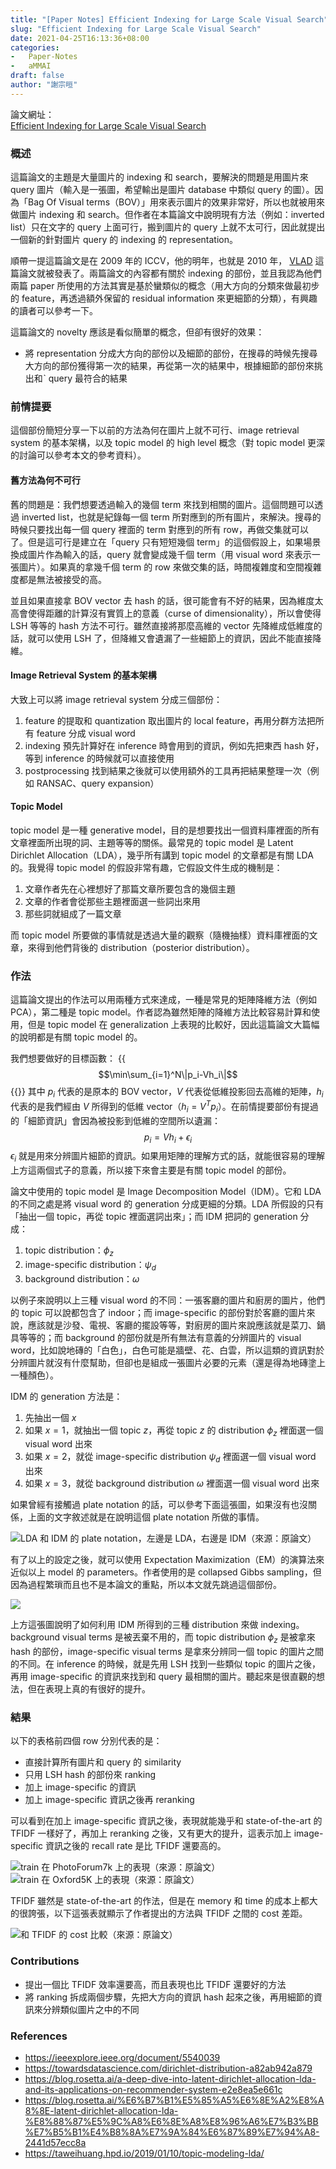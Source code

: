 ```yaml
---
title: "[Paper Notes] Efficient Indexing for Large Scale Visual Search"
slug: "Efficient Indexing for Large Scale Visual Search"
date: 2021-04-25T16:13:36+08:00
categories:
-   Paper-Notes
-   aMMAI
draft: false
author: "謝宗晅"
---
```


論文網址：\
[Efficient Indexing for Large Scale Visual Search](https://ieeexplore.ieee.org/document/5459354)

### 概述

這篇論文的主題是大量圖片的 indexing 和 search，要解決的問題是用圖片來 query 圖片（輸入是一張圖，希望輸出是圖片 database 中類似 query 的圖）。因為「Bag Of Visual terms（BOV）」用來表示圖片的效果非常好，所以也就被用來做圖片 indexing 和 search。但作者在本篇論文中說明現有方法（例如：inverted list）只在文字的 query 上面可行，搬到圖片的 query 上就不太可行，因此就提出一個新的針對圖片 query 的 indexing 的 representation。

順帶一提這篇論文是在 2009 年的 ICCV，他的明年，也就是 2010 年， [VLAD](https://ieeexplore.ieee.org/document/5540039) 這篇論文就被發表了。兩篇論文的內容都有關於 indexing 的部份，並且我認為他們兩篇 paper 所使用的方法其實是基於蠻類似的概念（用大方向的分類來做最初步的 feature，再透過額外保留的 residual information 來更細節的分類），有興趣的讀者可以參考一下。

這篇論文的 novelty 應該是看似簡單的概念，但卻有很好的效果：
* 將 representation 分成大方向的部份以及細節的部份，在搜尋的時候先搜尋大方向的部份獲得第一次的結果，再從第一次的結果中，根據細節的部份來挑出和ˋ query 最符合的結果

### 前情提要

這個部份簡短分享一下以前的方法為何在圖片上就不可行、image retrieval system 的基本架構，以及 topic model 的 high level 概念（對 topic model 更深的討論可以參考本文的參考資料）。

#### 舊方法為何不可行

舊的問題是：我們想要透過輸入的幾個 term 來找到相關的圖片。這個問題可以透過 inverted list，也就是紀錄每一個 term 所對應到的所有圖片，來解決。搜尋的時候只要找出每一個 query 裡面的 term 對應到的所有 row，再做交集就可以了。但是這可行是建立在「query 只有短短幾個 term」的這個假設上，如果場景換成圖片作為輸入的話，query 就會變成幾千個 term（用 visual word 來表示一張圖片）。如果真的拿幾千個 term 的 row 來做交集的話，時間複雜度和空間複雜度都是無法被接受的高。

並且如果直接拿 BOV vector 去 hash 的話，很可能會有不好的結果，因為維度太高會使得距離的計算沒有實質上的意義（curse of dimensionality），所以會使得 LSH 等等的 hash 方法不可行。雖然直接將那麼高維的 vector 先降維成低維度的話，就可以使用 LSH 了，但降維又會遺漏了一些細節上的資訊，因此不能直接降維。

#### Image Retrieval System 的基本架構

大致上可以將 image retrieval system 分成三個部份：
1. feature 的提取和 quantization
    取出圖片的 local feature，再用分群方法把所有 feature 分成 visual word
2. indexing
    預先計算好在 inference 時會用到的資訊，例如先把東西 hash 好，等到 inference 的時候就可以直接使用
3. postprocessing
    找到結果之後就可以使用額外的工具再把結果整理一次（例如 RANSAC、query expansion）

#### Topic Model

topic model 是一種 generative model，目的是想要找出一個資料庫裡面的所有文章裡面所出現的詞、主題等等的關係。最常見的 topic model 是 Latent Dirichlet Allocation（LDA），幾乎所有講到 topic model 的文章都是有關 LDA 的。我覺得 topic model 的假設非常有趣，它假設文件生成的機制是：
1. 文章作者先在心裡想好了那篇文章所要包含的幾個主題
2. 文章的作者會從那些主題裡面選一些詞出來用
3. 那些詞就組成了一篇文章

而 topic model 所要做的事情就是透過大量的觀察（隨機抽樣）資料庫裡面的文章，來得到他們背後的 distribution（posterior distribution）。

### 作法

這篇論文提出的作法可以用兩種方式來達成，一種是常見的矩陣降維方法（例如 PCA），第二種是 topic model。作者認為雖然矩陣的降維方法比較容易計算和使用，但是 topic model 在 generalization 上表現的比較好，因此這篇論文大篇幅的說明都是有關 topic model 的。

我們想要做好的目標函數：
{{<math>}}
$$\min\sum_{i=1}^N\|p_i-Vh_i\|$$
{{</math>}}
其中 $p_i$ 代表的是原本的 BOV vector，$V$ 代表從低維投影回去高維的矩陣，$h_i$ 代表的是我們經由 $V$ 所得到的低維 vector（$h_i=V^Tp_i$）。在前情提要部份有提過的「細節資訊」會因為被投影到低維的空間所以遺漏：
$$p_i = Vh_i+\epsilon_i$$
$\epsilon_i$ 就是用來分辨圖片細節的資訊。如果用矩陣的理解方式的話，就能很容易的理解上方這兩個式子的意義，所以接下來會主要是有關 topic model 的部份。

論文中使用的 topic model 是 Image Decomposition Model（IDM）。它和 LDA 的不同之處是將 visual word 的 generation 分成更細的分類。LDA 所假設的只有「抽出一個 topic，再從 topic 裡面選詞出來」；而 IDM 把詞的 generation 分成：
1. topic distribution：$\phi_z$
2. image-specific distribution：$\psi_d$
3. background distribution：$\omega$

以例子來說明以上三種 visual word 的不同：一張客廳的圖片和廚房的圖片，他們的 topic 可以說都包含了 indoor；而 image-specific 的部份對於客廳的圖片來說，應該就是沙發、電視、客廳的擺設等等，對廚房的圖片來說應該就是菜刀、鍋具等等的；而 background 的部份就是所有無法有意義的分辨圖片的 visual word，比如說地磚的「白色」，白色可能是牆壁、花、白雲，所以這類的資訊對於分辨圖片就沒有什麼幫助，但卻也是組成一張圖片必要的元素（還是得為地磚塗上一種顏色）。

IDM 的 generation 方法是：
1. 先抽出一個 $x$
2. 如果 $x=1$，就抽出一個 topic $z$，再從 topic $z$ 的 distribution $\phi_z$ 裡面選一個 visual word 出來
3. 如果 $x=2$，就從 image-specific distribution $\psi_d$ 裡面選一個 visual word 出來
4. 如果 $x=3$，就從 background distribution $\omega$ 裡面選一個 visual word 出來

如果曾經有接觸過 plate notation 的話，可以參考下面這張圖，如果沒有也沒關係，上面的文字敘述就是在說明這個 plate notation 所做的事情。

![LDA 和 IDM 的 plate notation，左邊是 LDA，右邊是 IDM（來源：原論文）](topic_model.png)

有了以上的設定之後，就可以使用 Expectation Maximization（EM）的演算法來近似以上 model 的 parameters。作者使用的是 collapsed Gibbs sampling，但因為過程繁瑣而且也不是本論文的重點，所以本文就先跳過這個部份。

![](fig1.png)

上方這張圖說明了如何利用 IDM 所得到的三種 distribution 來做 indexing。background visual terms 是被丟棄不用的，而 topic distribution $\phi_z$ 是被拿來 hash 的部份，image-specific visual terms 是拿來分辨同一個 topic 的圖片之間的不同。在 inference 的時候，就是先用 LSH 找到一些類似 topic 的圖片之後，再用 image-specific 的資訊來找到和 query 最相關的圖片。聽起來是很直觀的想法，但在表現上真的有很好的提升。

### 結果

以下的表格前四個 row 分別代表的是：
* 直接計算所有圖片和 query 的 similarity
* 只用 LSH hash 的部份來 ranking
* 加上 image-specific 的資訊
* 加上 image-specific 資訊之後再 reranking

可以看到在加上 image-specific 資訊之後，表現就能幾乎和 state-of-the-art 的 TFIDF 一樣好了，再加上 reranking 之後，又有更大的提升，這表示加上 image-specific 資訊之後的 recall rate 是比 TFIDF 還要高的。

![train 在 PhotoForum7k 上的表現（來源：原論文）](table1.png)![train 在 Oxford5K 上的表現（來源：原論文）](table2.png)

TFIDF 雖然是 state-of-the-art 的作法，但是在 memory 和 time 的成本上都大的很誇張，以下這張表就顯示了作者提出的方法與 TFIDF 之間的 cost 差距。

![和 TFIDF 的 cost 比較（來源：原論文）](cost.png)

### Contributions

* 提出一個比 TFIDF 效率還要高，而且表現也比 TFIDF 還要好的方法
* 將 ranking 拆成兩個步驟，先把大方向的資訊 hash 起來之後，再用細節的資訊來分辨類似圖片之中的不同

### References

* https://ieeexplore.ieee.org/document/5540039
* https://towardsdatascience.com/dirichlet-distribution-a82ab942a879
* https://blog.rosetta.ai/a-deep-dive-into-latent-dirichlet-allocation-lda-and-its-applications-on-recommender-system-e2e8ea5e661c
* https://blog.rosetta.ai/%E6%B7%B1%E5%85%A5%E6%8E%A2%E8%A8%8E-latent-dirichlet-allocation-lda-%E8%88%87%E5%9C%A8%E6%8E%A8%E8%96%A6%E7%B3%BB%E7%B5%B1%E4%B8%8A%E7%9A%84%E6%87%89%E7%94%A8-2441d57ecc8a
* https://taweihuang.hpd.io/2019/01/10/topic-modeling-lda/
